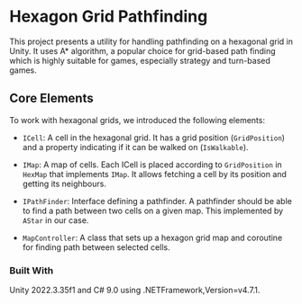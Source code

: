 # Hexagon Grid Pathfinding
This project presents a utility for handling pathfinding on a hexagonal grid in Unity. It uses A* algorithm, a popular choice for grid-based path finding which is highly suitable for games, especially strategy and turn-based games.

## Core Elements
To work with hexagonal grids, we introduced the following elements:

- `ICell`: A cell in the hexagonal grid. It has a grid position (`GridPosition`) and a property indicating if it can be walked on (`IsWalkable`).

- `IMap`: A map of cells. Each ICell is placed according to `GridPosition` in `HexMap` that implements `IMap`. It allows fetching a cell by its position and getting its neighbours.

- `IPathFinder`: Interface defining a pathfinder. A pathfinder should be able to find a path between two cells on a given map. This implemented by `AStar` in our case.

- `MapController`: A class that sets up a hexagon grid map and coroutine for finding path between selected cells.
   
### Built With
   Unity 2022.3.35f1 and C# 9.0 using .NETFramework,Version=v4.7.1.